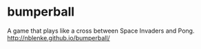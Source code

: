 # bumperball
A game that plays like a cross between Space Invaders and Pong.
http://nblenke.github.io/bumperball/